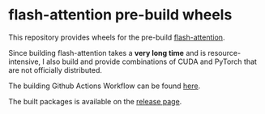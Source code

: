 # flash-attention pre-build wheels

This repository provides wheels for the pre-build [flash-attention](https://github.com/Dao-AILab/flash-attention).  

Since building flash-attention takes a **very long time** and is resource-intensive, 
I also build and provide combinations of CUDA and PyTorch that are not officially distributed.

The building Github Actions Workflow can be found [here](./.github/workflows/build.yml).

The built packages is available on the [release page](https://github.com/mjun0812/flash-attention-prebuild-wheels/releases).
